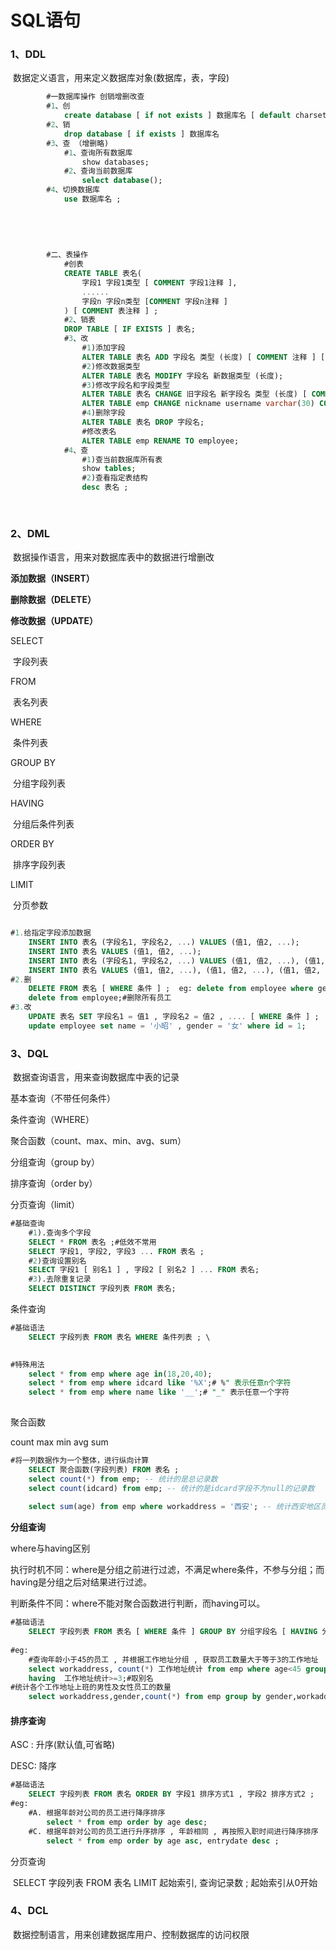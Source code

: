 # SQL语句

### 1、DDL

​				数据定义语言，用来定义数据库对象(数据库，表，字段)	

```sql
		#一数据库操作 创销增删改查
        #1、创
        	create database [ if not exists ] 数据库名 [ default charset 字符集 ] [collate 排序则 ]
        #2、销
        	drop database [ if exists ] 数据库名
        #3、查 （增删略)
        	#1、查询所有数据库 
        		show databases;
        	#2、查询当前数据库
        		select database();
        #4、切换数据库
        	use 数据库名 ;
        
        
        
        
        
        #二、表操作
        	#创表
        	CREATE TABLE 表名(
				字段1 字段1类型 [ COMMENT 字段1注释 ],
                ......
                字段n 字段n类型 [COMMENT 字段n注释 ]
            ) [ COMMENT 表注释 ] ;
            #2、销表
            DROP TABLE [ IF EXISTS ] 表名;
            #3、改
            	#1)添加字段
            	ALTER TABLE 表名 ADD 字段名 类型 (长度) [ COMMENT 注释 ] [ 约束 ];
            	#2)修改数据类型
            	ALTER TABLE 表名 MODIFY 字段名 新数据类型 (长度);
            	#3)修改字段名和字段类型
            	ALTER TABLE 表名 CHANGE 旧字段名 新字段名 类型 (长度) [ COMMENT 注释 ] [ 约束 ];
            	ALTER TABLE emp CHANGE nickname username varchar(30) COMMENT '昵称';
        		#4)删除字段
        		ALTER TABLE 表名 DROP 字段名;
        		#修改表名
        		ALTER TABLE emp RENAME TO employee;
        	#4、查
        		#1)查当前数据库所有表
        		show tables;
        		#2)查看指定表结构
        		desc 表名 ;
        		
        		
```



### 2、DML 

​				数据操作语言，用来对数据库表中的数据进行增删改

**添加数据（INSERT）**

**删除数据（DELETE）**

**修改数据（UPDATE）**

SELECT

​	字段列表

FROM

​	表名列表

WHERE

​	条件列表

GROUP BY

​	分组字段列表

HAVING

​	分组后条件列表

ORDER BY

​	排序字段列表

LIMIT

​	分页参数



```sql

#1.给指定字段添加数据
	INSERT INTO 表名 (字段名1, 字段名2, ...) VALUES (值1, 值2, ...);
	INSERT INTO 表名 VALUES (值1, 值2, ...);
	INSERT INTO 表名 (字段名1, 字段名2, ...) VALUES (值1, 值2, ...), (值1, 值2, ...), (值1, 值2, ...) ;
	INSERT INTO 表名 VALUES (值1, 值2, ...), (值1, 值2, ...), (值1, 值2, ...) ;
#2.删
	DELETE FROM 表名 [ WHERE 条件 ] ;  eg: delete from employee where gender = '女';
	delete from employee;#删除所有员工
#3.改
	UPDATE 表名 SET 字段名1 = 值1 , 字段名2 = 值2 , .... [ WHERE 条件 ] ;
	update employee set name = '小昭' , gender = '女' where id = 1;
```



### 3、DQL

​				数据查询语言，用来查询数据库中表的记录

基本查询（不带任何条件）

条件查询（WHERE）

聚合函数（count、max、min、avg、sum）

分组查询（group by）

排序查询（order by）

分页查询（limit）

```sql
#基础查询
	#1).查询多个字段
	SELECT * FROM 表名 ;#低效不常用
	SELECT 字段1, 字段2, 字段3 ... FROM 表名 ;
	#2)查询设置别名
	SELECT 字段1 [ 别名1 ] , 字段2 [ 别名2 ] ... FROM 表名;
	#3).去除重复记录
	SELECT DISTINCT 字段列表 FROM 表名;
```

 条件查询

```sql
#基础语法	
	SELECT 字段列表 FROM 表名 WHERE 条件列表 ; \
	

#特殊用法
	select * from emp where age in(18,20,40);
	select * from emp where idcard like '%X';# %" 表示任意n个字符
	select * from emp where name like '__';# "_" 表示任意一个字符
	
```

聚合函数

count  max min avg sum

```sql
#将一列数据作为一个整体，进行纵向计算
	SELECT 聚合函数(字段列表) FROM 表名 ;
	select count(*) from emp; -- 统计的是总记录数
	select count(idcard) from emp; -- 统计的是idcard字段不为null的记录数
	
	select sum(age) from emp where workaddress = '西安'; -- 统计西安地区员工的年龄之和
```

**分组查询**

where与having区别

执行时机不同：where是分组之前进行过滤，不满足where条件，不参与分组；而having是分组之后对结果进行过滤。

判断条件不同：where不能对聚合函数进行判断，而having可以。

```sql
#基础语法
	SELECT 字段列表 FROM 表名 [ WHERE 条件 ] GROUP BY 分组字段名 [ HAVING 分组后过滤条件 ];
	
#eg:
	#查询年龄小于45的员工 , 并根据工作地址分组 , 获取员工数量大于等于3的工作地址
	select workaddress, count(*) 工作地址统计 from emp where age<45 group by workaddress
	having  工作地址统计>=3;#取别名
#统计各个工作地址上班的男性及女性员工的数量	
	select workaddress,gender,count(*) from emp group by gender,workaddress;
```

#### 排序查询

ASC : 升序(默认值,可省略)  

DESC: 降序

```sql
#基础语法
	SELECT 字段列表 FROM 表名 ORDER BY 字段1 排序方式1 , 字段2 排序方式2 ;
#eg:
	#A. 根据年龄对公司的员工进行降序排序
		select * from emp order by age desc;
	#C. 根据年龄对公司的员工进行升序排序 , 年龄相同 , 再按照入职时间进行降序排序
		select * from emp order by age asc, entrydate desc ;
```

分页查询

​	SELECT 字段列表 FROM 表名 LIMIT 起始索引, 查询记录数 ;   起始索引从0开始

### 4、DCL

​				数据控制语言，用来创建数据库用户、控制数据库的访问权限

